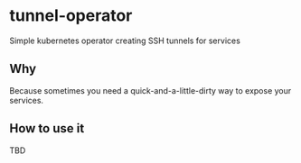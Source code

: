 # tunnel-operator

Simple kubernetes operator creating SSH tunnels for services

## Why

Because sometimes you need a quick-and-a-little-dirty way to expose your services.

## How to use it

TBD
